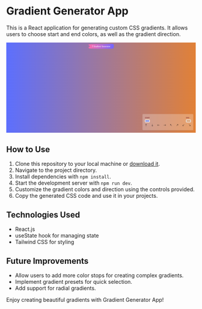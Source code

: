 # Gradient Generator App

This is a React application for generating custom CSS gradients. It allows users to choose start and end colors, as well as the gradient direction.

![T Gradient Generator](./src/assets/imgs/t_gradien_generator_1.png)

## How to Use

1. Clone this repository to your local machine or [download it](T-zemmari/t_gradient_generator/archive/refs/heads/main.zip).
2. Navigate to the project directory.
3. Install dependencies with `npm install`.
4. Start the development server with `npm run dev`.
6. Customize the gradient colors and direction using the controls provided.
7. Copy the generated CSS code and use it in your projects.


## Technologies Used

- React.js
- useState hook for managing state
- Tailwind CSS for styling

## Future Improvements

- Allow users to add more color stops for creating complex gradients.
- Implement gradient presets for quick selection.
- Add support for radial gradients.

Enjoy creating beautiful gradients with Gradient Generator App!
